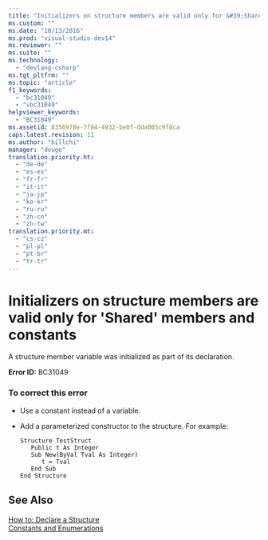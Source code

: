 ```yaml
---
title: "Initializers on structure members are valid only for &#39;Shared&#39; members and constants"
ms.custom: ""
ms.date: "10/13/2016"
ms.prod: "visual-studio-dev14"
ms.reviewer: ""
ms.suite: ""
ms.technology: 
  - "devlang-csharp"
ms.tgt_pltfrm: ""
ms.topic: "article"
f1_keywords: 
  - "bc31049"
  - "vbc31049"
helpviewer_keywords: 
  - "BC31049"
ms.assetid: 8356978e-7f84-4932-be0f-dda005c9f8ca
caps.latest.revision: 11
ms.author: "billchi"
manager: "douge"
translation.priority.ht: 
  - "de-de"
  - "es-es"
  - "fr-fr"
  - "it-it"
  - "ja-jp"
  - "ko-kr"
  - "ru-ru"
  - "zh-cn"
  - "zh-tw"
translation.priority.mt: 
  - "cs-cz"
  - "pl-pl"
  - "pt-br"
  - "tr-tr"
---
```

# Initializers on structure members are valid only for &#39;Shared&#39; members and constants
A structure member variable was initialized as part of its declaration.  
  
 **Error ID:** BC31049  
  
### To correct this error  
  
-   Use a constant instead of a variable.  
  
-   Add a parameterized constructor to the structure. For example:  
  
    ```  
    Structure TestStruct  
       Public t As Integer  
       Sub New(ByVal Tval As Integer)  
          t = Tval  
       End Sub  
    End Structure  
    ```  
  
## See Also  
 [How to: Declare a Structure](../Topic/How%20to:%20Declare%20a%20Structure%20\(Visual%20Basic\).md)   
 [Constants and Enumerations](../Topic/Constants%20and%20Enumerations%20in%20Visual%20Basic.md)